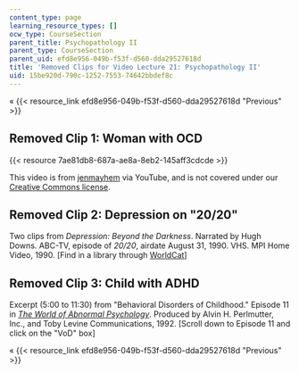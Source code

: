 ```yaml
---
content_type: page
learning_resource_types: []
ocw_type: CourseSection
parent_title: Psychopathology II
parent_type: CourseSection
parent_uid: efd8e956-049b-f53f-d560-dda29527618d
title: 'Removed Clips for Video Lecture 21: Psychopathology II'
uid: 15be920d-790c-1252-7553-74642bbdef8c
---
```


« {{< resource_link efd8e956-049b-f53f-d560-dda29527618d "Previous" >}}

Removed Clip 1: Woman with OCD
------------------------------

{{< resource 7ae81db8-687a-ae8a-8eb2-145aff3cdcde >}}

This video is from [jenmayhem](http://www.youtube.com/user/jenmayhem) via YouTube, and is not covered under our [Creative Commons license](/terms/#cc).

Removed Clip 2: Depression on "20/20"
-------------------------------------

Two clips from _Depression: Beyond the Darkness_. Narrated by Hugh Downs. ABC-TV, episode of _20/20_, airdate August 31, 1990. VHS. MPI Home Video, 1990. \[Find in a library through [WorldCat](http://www.worldcat.org/oclc/22542876)\]

Removed Clip 3: Child with ADHD
-------------------------------

Excerpt (5:00 to 11:30) from "Behavioral Disorders of Childhood." Episode 11 in _[The World of Abnormal Psychology](https://www.learner.org/series/the-world-of-abnormal-psychology/)_. Produced by Alvin H. Perlmutter, Inc., and Toby Levine Communications, 1992. \[Scroll down to Episode 11 and click on the "VoD" box\]

« {{< resource_link efd8e956-049b-f53f-d560-dda29527618d "Previous" >}}